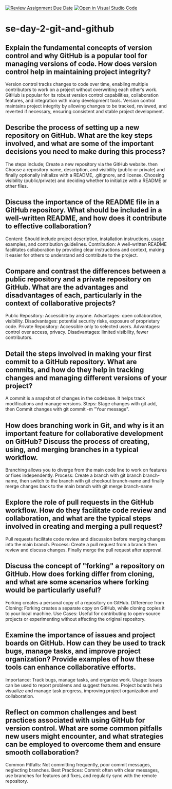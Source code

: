 [![Review Assignment Due Date](https://classroom.github.com/assets/deadline-readme-button-22041afd0340ce965d47ae6ef1cefeee28c7c493a6346c4f15d667ab976d596c.svg)](https://classroom.github.com/a/8wgCKhpZ)
[![Open in Visual Studio Code](https://classroom.github.com/assets/open-in-vscode-2e0aaae1b6195c2367325f4f02e2d04e9abb55f0b24a779b69b11b9e10269abc.svg)](https://classroom.github.com/online_ide?assignment_repo_id=15708787&assignment_repo_type=AssignmentRepo)
# se-day-2-git-and-github
## Explain the fundamental concepts of version control and why GitHub is a popular tool for managing versions of code. How does version control help in maintaining project integrity?
Version control tracks changes to code over time, enabling multiple contributors to work on a project without overwriting each other’s work.
GitHub is popular for its robust version control capabilities, collaboration features, and integration with many development tools.
Version control maintains project integrity by allowing changes to be tracked, reviewed, and reverted if necessary, ensuring consistent and stable project development.

## Describe the process of setting up a new repository on GitHub. What are the key steps involved, and what are some of the important decisions you need to make during this process?
The steps include; Create a new repository via the GitHub website. then Choose a repository name, description, and visibility (public or private) and finally optionally initialize with a README, .gitignore, and license.
Choosing visibility (public/private) and deciding whether to initialize with a README or other files.

## Discuss the importance of the README file in a GitHub repository. What should be included in a well-written README, and how does it contribute to effective collaboration?
Content: Should include project description, installation instructions, usage examples, and contribution guidelines.
Contribution: A well-written README facilitates collaboration by providing clear instructions and context, making it easier for others to understand and contribute to the project.

## Compare and contrast the differences between a public repository and a private repository on GitHub. What are the advantages and disadvantages of each, particularly in the context of collaborative projects?
Public Repository: Accessible by anyone. Advantages: open collaboration, visibility. Disadvantages: potential security risks, exposure of proprietary code.
Private Repository: Accessible only to selected users. Advantages: control over access, privacy. Disadvantages: limited visibility, fewer contributors.

## Detail the steps involved in making your first commit to a GitHub repository. What are commits, and how do they help in tracking changes and managing different versions of your project?
A commit is a snapshot of changes in the codebase. It helps track modifications and manage versions.
Steps: Stage changes with git add, then Commit changes with git commit -m "Your message".

## How does branching work in Git, and why is it an important feature for collaborative development on GitHub? Discuss the process of creating, using, and merging branches in a typical workflow.
Branching allows you to diverge from the main code line to work on features or fixes independently.
Process: Create a branch with git branch branch-name, then switch to the branch with git checkout branch-name and finally merge changes back to the main branch with git merge branch-name

## Explore the role of pull requests in the GitHub workflow. How do they facilitate code review and collaboration, and what are the typical steps involved in creating and merging a pull request?
Pull requests facilitate code review and discussion before merging changes into the main branch.
Process: Create a pull request from a branch then review and discuss changes. Finally merge the pull request after approval.

## Discuss the concept of "forking" a repository on GitHub. How does forking differ from cloning, and what are some scenarios where forking would be particularly useful?
Forking creates a personal copy of a repository on GitHub.
Difference from Cloning: Forking creates a separate copy on GitHub, while cloning copies it to your local machine.
Use Cases: Useful for contributing to open-source projects or experimenting without affecting the original repository.

## Examine the importance of issues and project boards on GitHub. How can they be used to track bugs, manage tasks, and improve project organization? Provide examples of how these tools can enhance collaborative efforts.
Importance: Track bugs, manage tasks, and organize work.
Usage: Issues can be used to report problems and suggest features. Project boards help visualize and manage task progress, improving project organization and collaboration.

## Reflect on common challenges and best practices associated with using GitHub for version control. What are some common pitfalls new users might encounter, and what strategies can be employed to overcome them and ensure smooth collaboration?
Common Pitfalls: Not committing frequently, poor commit messages, neglecting branches.
Best Practices: Commit often with clear messages, use branches for features and fixes, and regularly sync with the remote repository.
